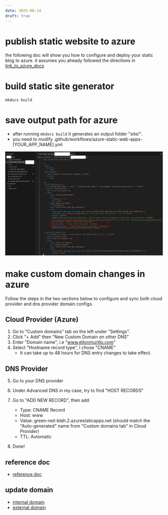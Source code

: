```yaml
---
date: 2025-06-14
draft: true
---
```


# publish static website to azure

the following doc will show you how to configure and deploy your static blog to azure. it assumes you already followed the directions in [link_to_azure_docs](https://learn.microsoft.com/en-us/azure/static-web-apps/publish-jekyll)

# build static site generator
```
mkdocs build
```

# save output path for azure
- after running `mkdocs build` it generates an output folder "site/".
- you need to modify .github/workflows/azure-static-web-apps-[YOUR_APP_NAME].yml

![image showing what to modify](./publish-static-site-azure/image.png)

# make custom domain changes in azure
Follow the steps in the two sections below to configure and sync both cloud provider and dns provider domain configs.

## Cloud Provider (Azure)
1. Go to "Custom domains" tab on the left under "Settings".
2. Click "+ Add" then "New Custom Domain on other DNS"
3. Enter "Domain name", i.e "www.eltonmurillo.com"
4. Select "Hostname record type", I chose "CNAME"
    - It can take up to 48 hours for DNS entry changes to take effect.

## DNS Provider
5. Go to your DNS provider
6. Under Advanced DNS in my case,  try to find "HOST RECORDS"
7. Go to "ADD NEW RECORD", then add
    - Type: CNAME Record
    - Host: www
    - Value: green-red-blah.2.azurestaticapps.net (should match the "Auto-generated" name from "Custom domains tab" in Cloud Provider)
    - TTL: Automatic

8. Done!


## reference doc
- [reference doc](https://learn.microsoft.com/en-us/azure/static-web-apps/publish-jekyll)

## update domain

- [internal domain](https://learn.microsoft.com/en-us/azure/static-web-apps/custom-domain)
- [external domain](https://learn.microsoft.com/en-us/azure/static-web-apps/custom-domain-external)
